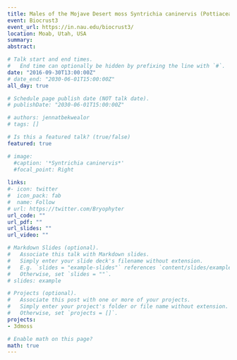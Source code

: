 ```yaml
---
title: Males of the Mojave Desert moss Syntrichia caninervis (Pottiaceae) are rare and shy
event: Biocrust3
event_url: https://in.nau.edu/biocrust3/
location: Moab, Utah, USA
summary: 
abstract:

# Talk start and end times.
#   End time can optionally be hidden by prefixing the line with `#`.
date: "2016-09-30T13:00:00Z"
# date_end: "2030-06-01T15:00:00Z"
all_day: true

# Schedule page publish date (NOT talk date).
# publishDate: "2030-06-01T15:00:00Z"

# authors: jennatbekwealor
# tags: []

# Is this a featured talk? (true/false)
featured: true

# image:
  #caption: '*Syntrichia caninervis*'
  #focal_point: Right
  
links:
#- icon: twitter
#  icon_pack: fab
#  name: Follow
# url: https://twitter.com/Bryophyter
url_code: ""
url_pdf: ""
url_slides: ""
url_video: ""

# Markdown Slides (optional).
#   Associate this talk with Markdown slides.
#   Simply enter your slide deck's filename without extension.
#   E.g. `slides = "example-slides"` references `content/slides/example-slides.md`.
#   Otherwise, set `slides = ""`.
# slides: example

# Projects (optional).
#   Associate this post with one or more of your projects.
#   Simply enter your project's folder or file name without extension.
#   Otherwise, set `projects = []`.
projects:
- 3dmoss

# Enable math on this page?
math: true
---
```


